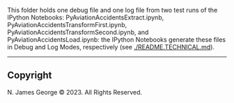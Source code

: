 This folder holds one debug file and one log file from two test runs of the IPython Notebooks: PyAviationAccidentsExtract.ipynb, PyAviationAccidentsTransformFirst.ipynb, PyAviationAccidentsTransformSecond.ipynb, and PyAviationAccidentsLoad.ipynb: the IPython Notebooks generate these files in Debug and Log Modes, respectively (see [./README.TECHNICAL.md](./README.TECHNICAL.md)).

----

## Copyright

N. James George © 2023. All Rights Reserved.
